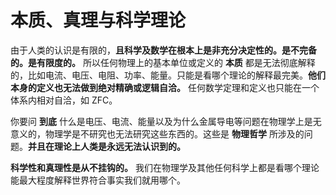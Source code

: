# 本质、真理与科学理论

由于人类的认识是有限的，**且科学及数学在根本上是非充分决定性的。是不完备的。是有限度的。** 所以任何物理上的基本单位或定义的 **本质** 都是无法彻底解释的，比如电流、电压、电阻、功率、能量。只能是看哪个理论的解释最完美。**他们本身的定义也无法做到绝对精确或逻辑自洽。** 任何数学定理和定义也只能在一个体系内相对自洽，如 ZFC。

你要问 **到底** 什么是电压、电流、能量以及为什么金属导电等问题在物理学上是无意义的，物理学是不研究也无法研究这些东西的。这些是 **物理哲学** 所涉及的问题。**并且在理论上人类是永远无法认识到的。**

**科学性和真理性是从不挂钩的。** 我们在物理学及其他任何科学上都是看哪个理论能最大程度解释世界符合事实我们就用哪个。

